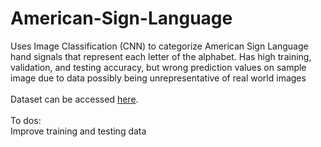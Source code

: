 # American-Sign-Language
Uses Image Classification (CNN) to categorize American Sign Language hand signals that represent each letter of the alphabet. Has high training, validation, and testing
accuracy, but wrong prediction values on sample image due to data possibly being unrepresentative of real world images
<br><br>
Dataset can be accessed <a href='https://www.kaggle.com/ayuraj/asl-dataset'>here</a>.
<br><br>
To dos:
<br> Improve training and testing data
